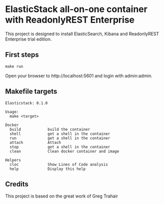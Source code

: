 # ElasticStack all-on-one container with ReadonlyREST Enterprise 

This project is designed to install ElasticSearch, Kibana and ReadonlyREST Enterprise trial edition.

## First steps

```
make run
```

Open your browser to http://localhost:5601 and login with admin:admin.

## Makefile targets

```
Elasticstack: 0.1.0

Usage:
  make <target>

Docker
  build            build the container
  shell            get a shell in the container
  run              get a shell in the container
  attach           Attach
  stop             get a shell in the container
  clean            Clean docker container and image

Helpers
  cloc             Show Lines of Code analysis
  help             Display this help
```

## Credits
This project is based on the great work of Greg Trahair 
